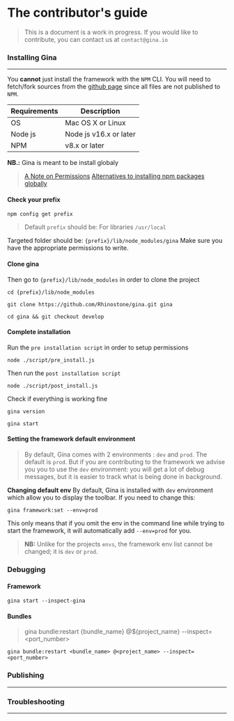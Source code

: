 # The contributor's guide
> This is a document is a work in progress.
> If you would like to contribute, you can contact us at `contact@gina.io` 

### Installing Gina
---

You __cannot__ just install the framework with the `NPM` CLI. You will need to fetch/fork sources from the [github page](https://github.com/Rhinostone/gina) since all files are not published to `NPM`.



| Requirements | Description
|--------|--------|
| OS | Mac OS X or Linux |
| Node js       |   Node js v16.x or later     |
| NPM      |   v8.x or later     |

 

__NB.:__ Gina is meant to be install globaly
> [A Note on Permissions](http://npm.github.io/installation-setup-docs/installing/a-note-on-permissions.html)
> [Alternatives to installing npm packages globally](https://2ality.com/2022/06/global-npm-install-alternatives.html)


#### Check your prefix



```tty
npm config get prefix
```

> Default `prefix` should be: 
> For libraries `/usr/local`

Targeted folder should be: `{prefix}/lib/node_modules/gina`
Make sure you have the appropriate permissions to write.

#### Clone gina

Then go to `{prefix}/lib/node_modules` in order to clone the project
```tty
cd {prefix}/lib/node_modules
```

```tty
git clone https://github.com/Rhinostone/gina.git gina
```

```tty
cd gina && git checkout develop
```

#### Complete installation

Run the `pre installation script` in order to setup permissions
```tty
node ./script/pre_install.js
```

Then run the `post installation script`
```tty
node ./script/post_install.js
```

Check if everything is working fine
```tty
gina version
```

```tty
gina start
```

#### Setting the framework default environment

> By default, Gina comes with 2 environments : `dev` and `prod`. The default is `prod`. But if you are contributing to the framework we advise you you to use the `dev` environment: you will get a lot of debug messages, but it is easier to track what is being done in background.

__Changing default env__
By default, Gina is installed with `dev` environment which allow you to display the toolbar.
If you need to change this:
```tty
gina framework:set --env=prod
```

This only means that if you omit the env in the command line while trying to start the framework, it will automatically add `--env=prod` for you.

> __NB:__ Unlike for the projects `envs`, the framework env list cannot be changed; it is `dev` or `prod`.


### Debugging

#### Framework
```tty
gina start --inspect-gina
```

#### Bundles

> gina bundle:restart {bundle_name} @${project_name} --inspect=<port_number>

```tty
gina bundle:restart <bundle_name> @<project_name> --inspect=<port_number>
```



### Publishing
---


### Troubleshooting
---